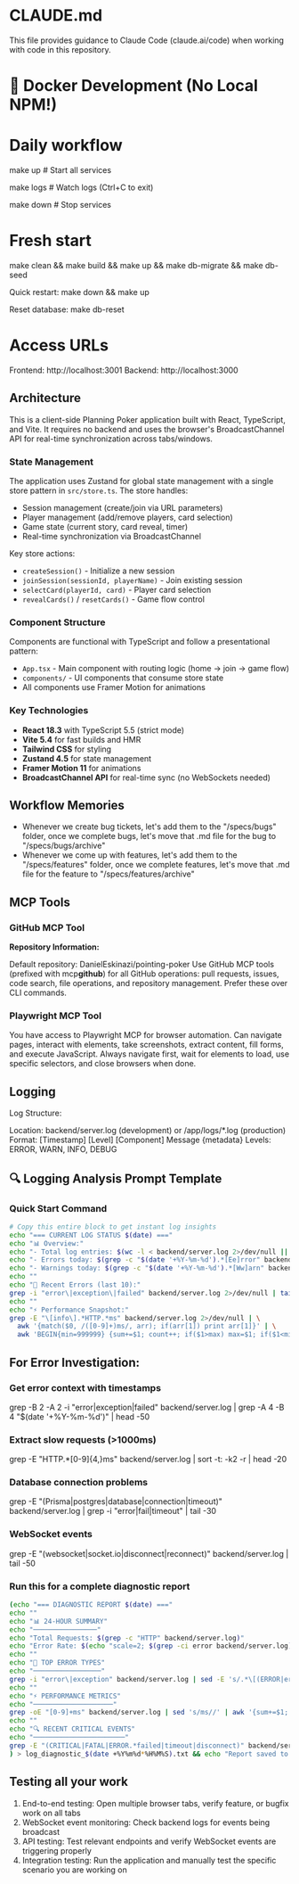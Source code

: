 # CLAUDE.md

This file provides guidance to Claude Code (claude.ai/code) when working with code in this repository.

# 🐳 Docker Development (No Local NPM!)

# Daily workflow

make up # Start all services

make logs # Watch logs (Ctrl+C to exit)

make down # Stop services

# Fresh start

make clean && make build && make up && make db-migrate && make db-seed

Quick restart: make down && make up

Reset database: make db-reset

# Access URLs

Frontend: http://localhost:3001
Backend: http://localhost:3000

## Architecture

This is a client-side Planning Poker application built with React, TypeScript, and Vite. It requires no backend and uses the browser's BroadcastChannel API for real-time synchronization across tabs/windows.

### State Management

The application uses Zustand for global state management with a single store pattern in `src/store.ts`. The store handles:

- Session management (create/join via URL parameters)
- Player management (add/remove players, card selection)
- Game state (current story, card reveal, timer)
- Real-time synchronization via BroadcastChannel

Key store actions:

- `createSession()` - Initialize a new session
- `joinSession(sessionId, playerName)` - Join existing session
- `selectCard(playerId, card)` - Player card selection
- `revealCards()` / `resetCards()` - Game flow control

### Component Structure

Components are functional with TypeScript and follow a presentational pattern:

- `App.tsx` - Main component with routing logic (home → join → game flow)
- `components/` - UI components that consume store state
- All components use Framer Motion for animations

### Key Technologies

- **React 18.3** with TypeScript 5.5 (strict mode)
- **Vite 5.4** for fast builds and HMR
- **Tailwind CSS** for styling
- **Zustand 4.5** for state management
- **Framer Motion 11** for animations
- **BroadcastChannel API** for real-time sync (no WebSockets needed)

## Workflow Memories

- Whenever we create bug tickets, let's add them to the "/specs/bugs" folder, once we complete bugs, let's move that .md file for the bug to "/specs/bugs/archive"
- Whenever we come up with features, let's add them to the "/specs/features" folder, once we complete features, let's move that .md file for the feature to "/specs/features/archive"

## MCP Tools

### GitHub MCP Tool

**Repository Information:**

Default repository: DanielEskinazi/pointing-poker
Use GitHub MCP tools (prefixed with mcp**github**) for all GitHub operations: pull requests, issues, code search, file operations, and repository management. Prefer these over CLI commands.

### Playwright MCP Tool

You have access to Playwright MCP for browser automation. Can navigate pages, interact with elements, take screenshots, extract content, fill forms, and execute JavaScript. Always navigate first, wait for elements to load, use specific selectors, and close browsers when done.

## Logging

Log Structure:

Location: backend/server.log (development) or /app/logs/\*.log (production)
Format: [Timestamp] [Level] [Component] Message {metadata}
Levels: ERROR, WARN, INFO, DEBUG

## 🔍 Logging Analysis Prompt Template

### Quick Start Command

```bash
# Copy this entire block to get instant log insights
echo "=== CURRENT LOG STATUS $(date) ==="
echo "📊 Overview:"
echo "- Total log entries: $(wc -l < backend/server.log 2>/dev/null || echo 'No log file found')"
echo "- Errors today: $(grep -c "$(date '+%Y-%m-%d').*[Ee]rror" backend/server.log 2>/dev/null || echo '0')"
echo "- Warnings today: $(grep -c "$(date '+%Y-%m-%d').*[Ww]arn" backend/server.log 2>/dev/null || echo '0')"
echo ""
echo "🚨 Recent Errors (last 10):"
grep -i "error\|exception\|failed" backend/server.log 2>/dev/null | tail -10 || echo "No errors found"
echo ""
echo "⚡ Performance Snapshot:"
grep -E "\[info\].*HTTP.*ms" backend/server.log 2>/dev/null | \
  awk '{match($0, /([0-9]+)ms/, arr); if(arr[1]) print arr[1]}' | \
  awk 'BEGIN{min=999999} {sum+=$1; count++; if($1>max) max=$1; if($1<min) min=$1} END {if(count>0) print "Requests:", count, "| Avg:", int(sum/count) "ms | Min:", min "ms | Max:", max "ms"; else print "No performance data"}' || echo "No performance metrics found"
```

## For Error Investigation:

### Get error context with timestamps

grep -B 2 -A 2 -i "error\|exception\|failed" backend/server.log | grep -A 4 -B 4 "$(date '+%Y-%m-%d')" | head -50

### Extract slow requests (>1000ms)

grep -E "HTTP.\*[0-9]{4,}ms" backend/server.log | sort -t: -k2 -r | head -20

### Database connection problems

grep -E "(Prisma|postgres|database|connection|timeout)" backend/server.log | grep -i "error\|fail\|timeout" | tail -30

### WebSocket events

grep -E "(websocket|socket\.io|disconnect|reconnect)" backend/server.log | tail -50

### Run this for a complete diagnostic report

```bash
(echo "=== DIAGNOSTIC REPORT $(date) ==="
echo ""
echo "📊 24-HOUR SUMMARY"
echo "────────────────"
echo "Total Requests: $(grep -c "HTTP" backend/server.log)"
echo "Error Rate: $(echo "scale=2; $(grep -ci error backend/server.log) * 100 / $(wc -l < backend/server.log)" | bc)%"
echo ""
echo "🔴 TOP ERROR TYPES"
echo "─────────────────"
grep -i "error\|exception" backend/server.log | sed -E 's/.*\[(ERROR|error)\][ :]*//' | cut -d' ' -f1-5 | sort | uniq -c | sort -nr | head -5
echo ""
echo "⚡ PERFORMANCE METRICS"
echo "────────────────────"
grep -oE "[0-9]+ms" backend/server.log | sed 's/ms//' | awk '{sum+=$1; sumsq+=$1*$1; n++} END {if(n>0){mean=sum/n; print "Average Response: " int(mean) "ms"; print "Std Deviation: " int(sqrt(sumsq/n - mean*mean)) "ms"}}'
echo ""
echo "🔍 RECENT CRITICAL EVENTS"
echo "───────────────────────"
grep -E "(CRITICAL|FATAL|ERROR.*failed|timeout|disconnect)" backend/server.log | tail -5
) > log_diagnostic_$(date +%Y%m%d*%H%M%S).txt && echo "Report saved to: log_diagnostic*$(date +%Y%m%d\_%H%M%S).txt"
```

## Testing all your work

1. End-to-end testing: Open multiple browser tabs, verify feature, or bugfix work on all tabs
2. WebSocket event monitoring: Check backend logs for events being broadcast
3. API testing: Test relevant endpoints and verify WebSocket events are triggering properly
4. Integration testing: Run the application and manually test the specific scenario you are working on
